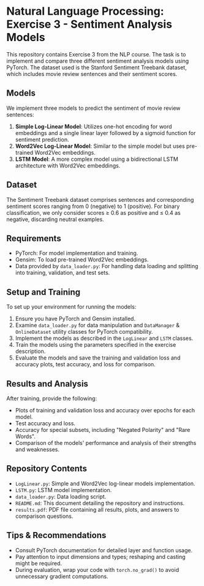# Natural Language Processing: Exercise 3 - Sentiment Analysis Models

This repository contains Exercise 3 from the NLP course. The task is to implement and compare three different sentiment analysis models using PyTorch. The dataset used is the Stanford Sentiment Treebank dataset, which includes movie review sentences and their sentiment scores.

## Models

We implement three models to predict the sentiment of movie review sentences:

1. **Simple Log-Linear Model**: Utilizes one-hot encoding for word embeddings and a single linear layer followed by a sigmoid function for sentiment prediction.
2. **Word2Vec Log-Linear Model**: Similar to the simple model but uses pre-trained Word2Vec embeddings.
3. **LSTM Model**: A more complex model using a bidirectional LSTM architecture with Word2Vec embeddings.

## Dataset

The Sentiment Treebank dataset comprises sentences and corresponding sentiment scores ranging from 0 (negative) to 1 (positive). For binary classification, we only consider scores ≥ 0.6 as positive and ≤ 0.4 as negative, discarding neutral examples.

## Requirements

- PyTorch: For model implementation and training.
- Gensim: To load pre-trained Word2Vec embeddings.
- Data provided by `data_loader.py`: For handling data loading and splitting into training, validation, and test sets.

## Setup and Training

To set up your environment for running the models:

1. Ensure you have PyTorch and Gensim installed.
2. Examine `data_loader.py` for data manipulation and `DataManager` & `OnlineDataset` utility classes for PyTorch compatibility.
3. Implement the models as described in the `LogLinear` and `LSTM` classes.
4. Train the models using the parameters specified in the exercise description.
5. Evaluate the models and save the training and validation loss and accuracy plots, test accuracy, and loss for comparison.

## Results and Analysis

After training, provide the following:

- Plots of training and validation loss and accuracy over epochs for each model.
- Test accuracy and loss.
- Accuracy for special subsets, including "Negated Polarity" and "Rare Words".
- Comparison of the models' performance and analysis of their strengths and weaknesses.

## Repository Contents

- `LogLinear.py`: Simple and Word2Vec log-linear models implementation.
- `LSTM.py`: LSTM model implementation.
- `data_loader.py`: Data loading script.
- `README.md`: This document detailing the repository and instructions.
- `results.pdf`: PDF file containing all results, plots, and answers to comparison questions.

## Tips & Recommendations

- Consult PyTorch documentation for detailed layer and function usage.
- Pay attention to input dimensions and types; reshaping and casting might be required.
- During evaluation, wrap your code with `torch.no_grad()` to avoid unnecessary gradient computations.
